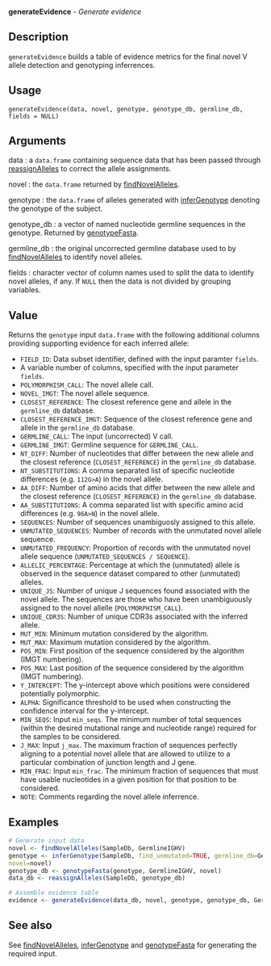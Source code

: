 **generateEvidence** - *Generate evidence*

Description
--------------------

`generateEvidence` builds a table of evidence metrics for the final novel V 
allele detection and genotyping inferrences.


Usage
--------------------
```
generateEvidence(data, novel, genotype, genotype_db, germline_db,
fields = NULL)
```

Arguments
-------------------

data
:   a `data.frame` containing sequence data that has been
passed through [reassignAlleles](reassignAlleles.md) to correct the allele 
assignments.

novel
:   the `data.frame` returned by [findNovelAlleles](findNovelAlleles.md).

genotype
:   the `data.frame` of alleles generated with [inferGenotype](inferGenotype.md) 
denoting the genotype of the subject.

genotype_db
:   a vector of named nucleotide germline sequences in the genotype.
Returned by [genotypeFasta](genotypeFasta.md).

germline_db
:   the original uncorrected germline database used to by
[findNovelAlleles](findNovelAlleles.md) to identify novel alleles.

fields
:   character vector of column names used to split the data to 
identify novel alleles, if any. If `NULL` then the data is 
not divided by grouping variables.




Value
-------------------

Returns the `genotype` input `data.frame` with the following additional columns 
providing supporting evidence for each inferred allele:


+  `FIELD_ID`: Data subset identifier, defined with the input paramter `fields`.
+  A variable number of columns, specified with the input parameter `fields`.
+  `POLYMORPHISM_CALL`: The novel allele call.
+  `NOVEL_IMGT`: The novel allele sequence.
+  `CLOSEST_REFERENCE`: The closest reference gene and allele in 
the `germline_db` database.
+  `CLOSEST_REFERENCE_IMGT`: Sequence of the closest reference gene and 
allele in the `germline_db` database.
+  `GERMLINE_CALL`: The input (uncorrected) V call.
+  `GERMLINE_IMGT`: Germline sequence for `GERMLINE_CALL`.
+  `NT_DIFF`: Number of nucleotides that differ between the new allele and
the closest reference (`CLOSEST_REFERENCE`) in the `germline_db` database.
+  `NT_SUBSTITUTIONS`: A comma separated list of specific nucleotide 
differences (e.g. `112G>A`) in the novel allele.
+  `AA_DIFF`: Number of amino acids that differ between the new allele and the closest 
reference (`CLOSEST_REFERENCE`) in the `germline_db` database.
+  `AA_SUBSTITUTIONS`: A comma separated list with specific amino acid 
differences (e.g. `96A>N`) in the novel allele.
+  `SEQUENCES`: Number of sequences unambiguosly assigned to this allele.
+  `UNMUTATED_SEQUENCES`: Number of records with the unmutated novel allele sequence.
+  `UNMUTATED_FREQUENCY`: Proportion of records with the unmutated novel allele 
sequence (`UNMUTATED_SEQUENCES / SEQUENCE`).
+  `ALLELIC_PERCENTAGE`: Percentage at which the (unmutated) allele is observed 
in the sequence dataset compared  to other (unmutated) alleles.
+  `UNIQUE_JS`: Number of unique J sequences found associated with the 
novel allele. The sequences are those who have been unambiguously assigned 
to the novel allelle (`POLYMORPHISM_CALL`).
+  `UNIQUE_CDR3S`: Number of unique CDR3s associated with the inferred allele.
+  `MUT_MIN`: Minimum mutation considered by the algorithm.
+  `MUT_MAX`: Maximum mutation considered by the algorithm.
+  `POS_MIN`: First position of the sequence considered by the algorithm (IMGT numbering).
+  `POS_MAX`: Last position of the sequence considered by the algorithm (IMGT numbering).
+  `Y_INTERCEPT`: The y-intercept above which positions were considered 
potentially polymorphic.
+  `ALPHA`: Significance threshold to be used when constructing the 
confidence interval for the y-intercept.
+  `MIN_SEQS`: Input `min_seqs`. The minimum number of total sequences 
(within the desired mutational range and nucleotide range) required 
for the samples to be considered.
+  `J_MAX`: Input `j_max`. The maximum fraction of sequences perfectly 
aligning to a potential novel allele that are allowed to utilize to a particular 
combination of junction length and J gene.
+  `MIN_FRAC`: Input `min_frac`. The minimum fraction of sequences that must
have usable nucleotides in a given position for that position to be considered.
+  `NOTE`: Comments regarding the novel allele inferrence.




Examples
-------------------

```R
# Generate input data
novel <- findNovelAlleles(SampleDb, GermlineIGHV)
genotype <- inferGenotype(SampleDb, find_unmutated=TRUE, germline_db=GermlineIGHV,
novel=novel)
genotype_db <- genotypeFasta(genotype, GermlineIGHV, novel)
data_db <- reassignAlleles(SampleDb, genotype_db)

# Assemble evidence table
evidence <- generateEvidence(data_db, novel, genotype, genotype_db, GermlineIGHV)
```



See also
-------------------

See [findNovelAlleles](findNovelAlleles.md), [inferGenotype](inferGenotype.md) and [genotypeFasta](genotypeFasta.md) 
for generating the required input.



